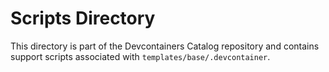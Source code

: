 # Scripts Directory

This directory is part of the Devcontainers Catalog repository and contains support scripts associated with `templates/base/.devcontainer`.

